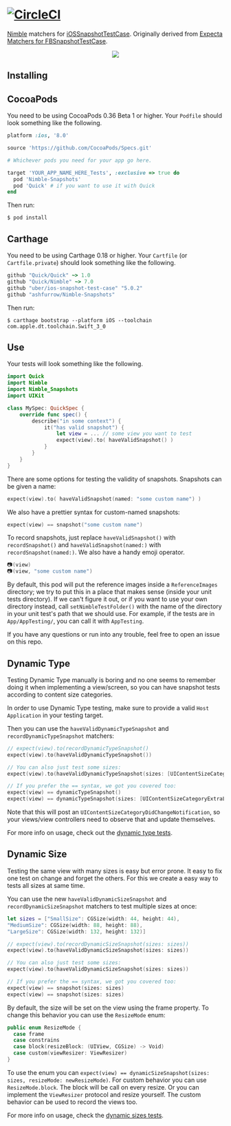 [![CircleCI](https://circleci.com/gh/ashfurrow/Nimble-Snapshots/tree/master.svg?style=svg)](https://circleci.com/gh/ashfurrow/Nimble-Snapshots/tree/master)
=============================

[Nimble](https://github.com/Quick/Nimble) matchers for [iOSSnapshotTestCase](https://github.com/uber/ios-snapshot-test-case).
Originally derived from [Expecta Matchers for FBSnapshotTestCase](https://github.com/dblock/ios-snapshot-test-case-expecta).

<p align="center">
<img src="http://gifs.ashfurrow.com/click.gif" />
</p>

Installing
----------

## CocoaPods

You need to be using CocoaPods 0.36 Beta 1 or higher. Your `Podfile` should look
something like the following.

```rb
platform :ios, '8.0'

source 'https://github.com/CocoaPods/Specs.git'

# Whichever pods you need for your app go here.

target 'YOUR_APP_NAME_HERE_Tests', :exclusive => true do
  pod 'Nimble-Snapshots'
  pod 'Quick' # if you want to use it with Quick
end
```

Then run:
```
$ pod install
```

## Carthage

You need to be using Carthage 0.18 or higher. Your `Cartfile` (or `Cartfile.private`) should look
something like the following.

```rb
github "Quick/Quick" ~> 1.0
github "Quick/Nimble" ~> 7.0
github "uber/ios-snapshot-test-case" "5.0.2"
github "ashfurrow/Nimble-Snapshots"
```

Then run:
```
$ carthage bootstrap --platform iOS --toolchain com.apple.dt.toolchain.Swift_3_0
```

Use
---

Your tests will look something like the following.

```swift
import Quick
import Nimble
import Nimble_Snapshots
import UIKit

class MySpec: QuickSpec {
    override func spec() {
        describe("in some context") {
            it("has valid snapshot") {
                let view = ... // some view you want to test
                expect(view).to( haveValidSnapshot() )
            }
        }
    }
}
```

There are some options for testing the validity of snapshots. Snapshots can be
given a name:

```swift
expect(view).to( haveValidSnapshot(named: "some custom name") )
```

We also have a prettier syntax for custom-named snapshots:

```swift
expect(view) == snapshot("some custom name")
```

To record snapshots, just replace `haveValidSnapshot()` with `recordSnapshot()`
and `haveValidSnapshot(named:)` with `recordSnapshot(named:)`. We also have a
handy emoji operator.

```swift
📷(view)
📷(view, "some custom name")
```

By default, this pod will put the reference images inside a `ReferenceImages`
directory; we try to put this in a place that makes sense (inside your unit
tests directory). If we can't figure it out, or if you want to use your own
directory instead, call `setNimbleTestFolder()` with the name of the directory
in your unit test's path that we should use. For example, if the tests are in
`App/AppTesting/`, you can call it with `AppTesting`.

If you have any questions or run into any trouble, feel free to open an issue
on this repo.

## Dynamic Type

Testing Dynamic Type manually is boring and no one seems to remember doing it
when implementing a view/screen, so you can have snapshot tests according to
content size categories.

In order to use Dynamic Type testing, make sure to provide a valid `Host Application` in your testing target.

Then you can use the `haveValidDynamicTypeSnapshot` and
`recordDynamicTypeSnapshot` matchers:

```swift
// expect(view).to(recordDynamicTypeSnapshot()
expect(view).to(haveValidDynamicTypeSnapshot())

// You can also just test some sizes:
expect(view).to(haveValidDynamicTypeSnapshot(sizes: [UIContentSizeCategoryExtraLarge]))

// If you prefer the == syntax, we got you covered too:
expect(view) == dynamicTypeSnapshot()
expect(view) == dynamicTypeSnapshot(sizes: [UIContentSizeCategoryExtraLarge])
```

Note that this will post an `UIContentSizeCategoryDidChangeNotification`,
so your views/view controllers need to observe that and update themselves.

For more info on usage, check out the
[dynamic type tests](Bootstrap/BootstrapTests/DynamicTypeTests.swift).



## Dynamic Size

Testing the same view with many sizes is easy but error prone. It easy to fix one test
on change and forget the others. For this we create a easy way to tests all sizes at same time.

You can use the new `haveValidDynamicSizeSnapshot` and `recordDynamicSizeSnapshot`
matchers to test multiple sizes at once:

```swift
let sizes = ["SmallSize": CGSize(width: 44, height: 44),
"MediumSize": CGSize(width: 88, height: 88),
"LargeSize": CGSize(width: 132, height: 132)]

// expect(view).to(recordDynamicSizeSnapshot(sizes: sizes))
expect(view).to(haveValidDynamicSizeSnapshot(sizes: sizes))

// You can also just test some sizes:
expect(view).to(haveValidDynamicSizeSnapshot(sizes: sizes))

// If you prefer the == syntax, we got you covered too:
expect(view) == snapshot(sizes: sizes)
expect(view) == snapshot(sizes: sizes)
```

By default, the size will be set on the view using the frame property. To change this behavior
you can use the `ResizeMode` enum:

```swift
public enum ResizeMode {
  case frame
  case constrains
  case block(resizeBlock: (UIView, CGSize) -> Void)
  case custom(viewResizer: ViewResizer)
}
```
To use the enum you can `expect(view) == dynamicSizeSnapshot(sizes: sizes, resizeMode: newResizeMode)`.
For custom behavior you can use `ResizeMode.block`. The block will be call on every resize. Or you can
implement the `ViewResizer` protocol and resize yourself.
The custom behavior can be used to record the views too.

For more info on usage, check the [dynamic sizes tests](Bootstrap/BootstrapTests/DynamicSizeTests.swift).
